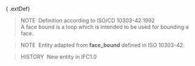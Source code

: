 ﻿{ .extDef}
> NOTE&nbsp; Definition according to ISO/CD 10303-42:1992  
> A face bound is a loop which is intended to be used for bounding a face.

> NOTE&nbsp; Entity adapted from **face_bound** defined in ISO 10303-42.

> HISTORY&nbsp; New entity in IFC1.0